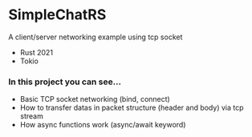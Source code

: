 # SimpleChatRS
A client/server networking example using tcp socket

* Rust 2021
* Tokio

### In this project you can see...
* Basic TCP socket networking (bind, connect)
* How to transfer datas in packet structure (header and body) via tcp stream
* How async functions work (async/await keyword)
